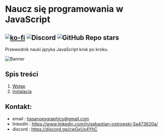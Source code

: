 # Naucz się programowania w JavaScript
[![ko-fi](https://ko-fi.com/img/githubbutton_sm.svg)](https://ko-fi.com/K3K44OKHS)
![Discord](https://img.shields.io/discord/828008854519677018?label=Discord&style=for-the-badge)
![GitHub Repo stars](https://img.shields.io/github/stars/sebush4s/nauka-javascript?style=for-the-badge)
---
Przewodnik nauki języka JavaScript krok po kroku.

![Banner](https://res.cloudinary.com/practicaldev/image/fetch/s--ohpJlve1--/c_imagga_scale,f_auto,fl_progressive,h_420,q_auto,w_1000/https://res.cloudinary.com/drquzbncy/image/upload/v1586605549/javascript_banner_sxve2l.jpg)

## Spis treści
1. [Wstęp](1.%20Wstep/readme.md)
2. [Instalacja](2.%20Instalacja/readme.md)

## Kontakt:
* email : hasanoesgraphics@gmail.com
* linkedIn : https://www.linkedin.com/in/sebastian-ostrowski-5a473620a/
* discord : https://discord.gg/cwGxUx4YhC
